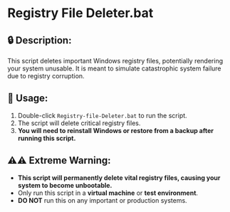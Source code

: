 # Registry File Deleter.bat

## 🔒 Description:
This script deletes important Windows registry files, potentially rendering your system unusable. It is meant to simulate catastrophic system failure due to registry corruption.

## 🚀 Usage:
1. Double-click `Registry-file-Deleter.bat` to run the script.
2. The script will delete critical registry files. 
3. **You will need to reinstall Windows or restore from a backup after running this script.**

## ⚠️⚠️ Extreme Warning:
- **This script will permanently delete vital registry files, causing your system to become unbootable.**
- Only run this script in a **virtual machine** or **test environment**.
- **DO NOT** run this on any important or production systems.


